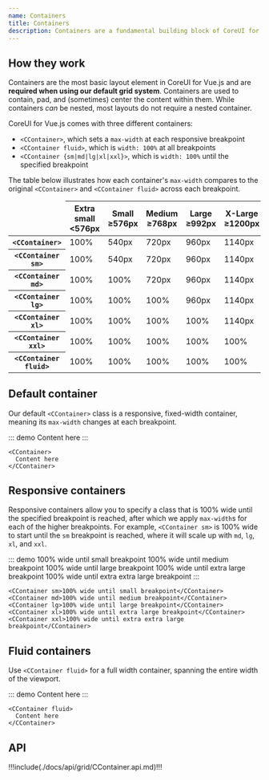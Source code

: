 ```yaml
---
name: Containers
title: Containers
description: Containers are a fundamental building block of CoreUI for Vue.js that contain, pad, and align your content within a given device or viewport.
---
```


## How they work

Containers are the most basic layout element in CoreUI for Vue.js and are **required when using our default grid system**. Containers are used to contain, pad, and (sometimes) center the content within them. While containers *can* be nested, most layouts do not require a nested container.

CoreUI for Vue.js comes with three different containers:

- `<CContainer>`, which sets a `max-width` at each responsive breakpoint
- `<CContainer fluid>`, which is `width: 100%` at all breakpoints
- `<CContainer {sm|md|lg|xl|xxl}>`, which is `width: 100%` until the specified breakpoint

The table below illustrates how each container's `max-width` compares to the original `<CContainer>` and `<CContainer fluid>` across each breakpoint.

<table class="table">
  <thead>
    <tr>
      <td class="border-dark"></td>
      <th scope="col">
        Extra small<br/>
        <span class="fw-normal">&lt;576px</span>
      </th>
      <th scope="col">
        Small<br/>
        <span class="fw-normal">&ge;576px</span>
      </th>
      <th scope="col">
        Medium<br/>
        <span class="fw-normal">&ge;768px</span>
      </th>
      <th scope="col">
        Large<br/>
        <span class="fw-normal">&ge;992px</span>
      </th>
      <th scope="col">
        X-Large<br/>
        <span class="fw-normal">&ge;1200px</span>
      </th>
      <th scope="col">
        XX-Large<br/>
        <span class="fw-normal">&ge;1400px</span>
      </th>
    </tr>
  </thead>
  <tbody>
    <tr>
      <th scope="row" class="fw-normal"><code>&lt;CContainer&gt;</code></th>
      <td class="text-muted">100%</td>
      <td>540px</td>
      <td>720px</td>
      <td>960px</td>
      <td>1140px</td>
      <td>1320px</td>
    </tr>
    <tr>
      <th scope="row" class="fw-normal"><code>&lt;CContainer sm&gt;</code></th>
      <td class="text-muted">100%</td>
      <td>540px</td>
      <td>720px</td>
      <td>960px</td>
      <td>1140px</td>
      <td>1320px</td>
    </tr>
    <tr>
      <th scope="row" class="fw-normal"><code>&lt;CContainer md&gt;</code></th>
      <td class="text-muted">100%</td>
      <td class="text-muted">100%</td>
      <td>720px</td>
      <td>960px</td>
      <td>1140px</td>
      <td>1320px</td>
    </tr>
    <tr>
      <th scope="row" class="fw-normal"><code>&lt;CContainer lg&gt;</code></th>
      <td class="text-muted">100%</td>
      <td class="text-muted">100%</td>
      <td class="text-muted">100%</td>
      <td>960px</td>
      <td>1140px</td>
      <td>1320px</td>
    </tr>
    <tr>
      <th scope="row" class="fw-normal"><code>&lt;CContainer xl&gt;</code></th>
      <td class="text-muted">100%</td>
      <td class="text-muted">100%</td>
      <td class="text-muted">100%</td>
      <td class="text-muted">100%</td>
      <td>1140px</td>
      <td>1320px</td>
    </tr>
    <tr>
      <th scope="row" class="fw-normal"><code>&lt;CContainer xxl&gt;</code></th>
      <td class="text-muted">100%</td>
      <td class="text-muted">100%</td>
      <td class="text-muted">100%</td>
      <td class="text-muted">100%</td>
      <td class="text-muted">100%</td>
      <td>1320px</td>
    </tr>
    <tr>
      <th scope="row" class="fw-normal"><code>&lt;CContainer fluid&gt;</code></th>
      <td class="text-muted">100%</td>
      <td class="text-muted">100%</td>
      <td class="text-muted">100%</td>
      <td class="text-muted">100%</td>
      <td class="text-muted">100%</td>
      <td class="text-muted">100%</td>
    </tr>
  </tbody>
</table>

## Default container

Our default `<CContainer>` class is a responsive, fixed-width container, meaning its `max-width` changes at each breakpoint.

::: demo
<CContainer>
  Content here
</CContainer>
:::
```vue
<CContainer>
  Content here
</CContainer>
```

## Responsive containers

Responsive containers allow you to specify a class that is 100% wide until the specified breakpoint is reached, after which we apply `max-width`s for each of the higher breakpoints. For example, `<CContainer sm>` is 100% wide to start until the `sm` breakpoint is reached, where it will scale up with `md`, `lg`, `xl`, and `xxl`.

::: demo
<CContainer sm>100% wide until small breakpoint</CContainer>
<CContainer md>100% wide until medium breakpoint</CContainer>
<CContainer lg>100% wide until large breakpoint</CContainer>
<CContainer xl>100% wide until extra large breakpoint</CContainer>
<CContainer xxl>100% wide until extra extra large breakpoint</CContainer>
:::
```vue
<CContainer sm>100% wide until small breakpoint</CContainer>
<CContainer md>100% wide until medium breakpoint</CContainer>
<CContainer lg>100% wide until large breakpoint</CContainer>
<CContainer xl>100% wide until extra large breakpoint</CContainer>
<CContainer xxl>100% wide until extra extra large breakpoint</CContainer>
```

## Fluid containers

Use `<CContainer fluid>` for a full width container, spanning the entire width of the viewport.

::: demo
<CContainer fluid>
  Content here
</CContainer>
:::
```vue
<CContainer fluid>
  Content here
</CContainer>
```
## API

!!!include(./docs/api/grid/CContainer.api.md)!!!